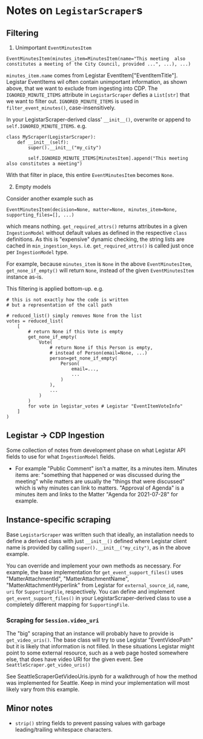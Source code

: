 # Notes on `LegistarScraper`s

## Filtering

1. Unimportant `EventMinutesItem`


`EventMinutesItem(minutes_item=MinutesItem(name="This meeting 
also constitutes a meeting of the City Council, provided ...", ...), ...)`

`minutes_item.name` comes from Legistar EventItem["EventItemTitle"]. Legistar 
EventItems wil often contain unimportant information, as shown above, that we 
want to exclude from ingesting into CDP. The `IGNORED_MINUTE_ITEMS` attribute in 
`LegistarScraper` 
defies a `List[str]` that we want to filter out. 
`IGNORED_MINUTE_ITEMS` is used in `filter_event_minutes()`, case-insensitively.

In your LegistarScraper-derived class' `__init__()`, overwrite or append to 
`self.IGNORED_MINUTE_ITEMS`. e.g.

```
class MyScraper(LegistarScraper):
    def __init__(self):
        super().__init__("my_city")

        self.IGNORED_MINUTE_ITEMS[MinutesItem].append("This meeting also constitutes a meeting")
```

With that filter in place, this entire `EventMinutesItem` becomes `None`.

2. Empty models

Consider another example such as

`EventMinutesItem(decision=None, matter=None, minutes_item=None, supporting_files=[], ...)`

which means nothing. `get_required_attrs()` returns attributes in a given 
`IngestionModel` without default values as defined in the respective `class` 
definitions. As this is "expensive" dynamic checking, the string lists are cached 
in `min_ingestion_keys`. i.e. `get_required_attrs()` is called just once per 
`IngestionModel` type.

For example, because `minutes_item` is `None` in the above 
`EventMinutesItem`, `get_none_if_empty()` will return `None`, instead of the 
given `EventMinutesItem` instance as-is.

This filtering is applied bottom-up. e.g.
```
# this is not exactly how the code is written
# but a representation of the call path

# reduced_list() simply removes None from the list
votes = reduced_list(
    [
        # return None if this Vote is empty
        get_none_if_empty(
            Vote(
                # return None if this Person is empty,
                # instead of Person(email=None, ...)
                person=get_none_if_empty(
                    Person(
                        email=...,
                        ...
                    )
                ),
                ...
            )
        )
        for vote in legistar_votes # Legistar "EventItemVoteInfo"
    ]
)
```

## Legistar -> CDP Ingestion

Some collection of notes from development phase on what Legistar API fields to 
use for what `IngestionModel` fields.

- For example "Public Comment" isn't a matter, its a minutes item. Minutes items 
are: "something that happened or was discussed during the meeting" while matters 
are usually the "things that were discussed" which is why minutes can link to 
matters. "Approval of Agenda" is a minutes item and links to the Matter "Agenda 
for 2021-07-28" for example.

## Instance-specific scraping

Base `LegistarScraper` was written such that ideally, an installation needs to 
define a derived class with just `__init__()` defined where Legistar client name 
is provided by calling `super().__init__("my_city")`, as in the above example.

You can override and implement your own methods as necessary. For example, the base
implementation for `get_event_support_files()` uses "MatterAttachmentId", 
"MatterAttachmentName", "MatterAttachmentHyperlink" from Legistar for 
`external_source_id`, `name`, `uri` for `SupportingFile`, respectively. You can 
define and implement `get_event_support_files()` in your LegistarScraper-derived 
class to use a completely different mapping for `SupportingFile`.

### Scraping for `Session.video_uri`

The "big" scraping that an instance will probably have to provide is 
`get_video_uris()`. The base class will try to use Legistar "EventVideoPath" but 
it is likely that information is not filled. In these situations Legistar might 
point to some external resource, such as a web page hosted somewhere else, that 
does have video URI for the given event. See `SeattleScraper.get_video_uris()`

See SeattleScraperGetVideoUris.ipynb for a walkthrough of how the method was 
implemented for Seattle. Keep in mind your implementation will most likely vary 
from this example.

## Minor notes

- `strip()` string fields to prevent passing values with garbage 
leading/trailing whitespace characters.
